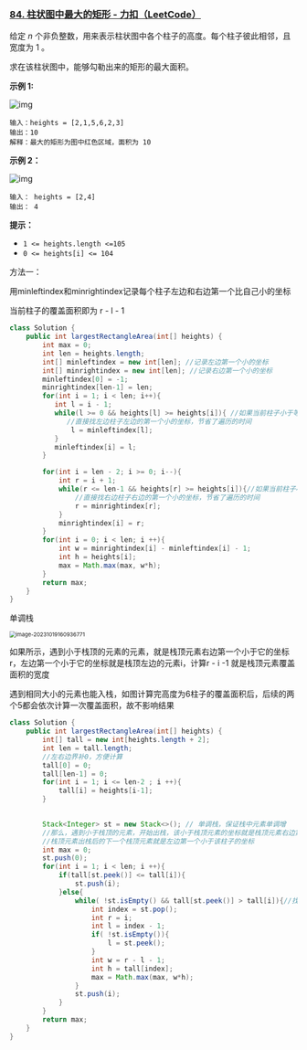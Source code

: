 ### [84. 柱状图中最大的矩形 - 力扣（LeetCode）](https://leetcode.cn/problems/largest-rectangle-in-histogram/)

给定 *n* 个非负整数，用来表示柱状图中各个柱子的高度。每个柱子彼此相邻，且宽度为 1 。

求在该柱状图中，能够勾勒出来的矩形的最大面积。

 

**示例 1:**

![img](https://assets.leetcode.com/uploads/2021/01/04/histogram.jpg)

```
输入：heights = [2,1,5,6,2,3]
输出：10
解释：最大的矩形为图中红色区域，面积为 10
```

**示例 2：**

![img](https://assets.leetcode.com/uploads/2021/01/04/histogram-1.jpg)

```
输入： heights = [2,4]
输出： 4
```

 

**提示：**

- `1 <= heights.length <=105`
- `0 <= heights[i] <= 104`





方法一：

用minleftindex和minrightindex记录每个柱子左边和右边第一个比自己小的坐标

当前柱子的覆盖面积即为 r - l - 1

```java
class Solution {
    public int largestRectangleArea(int[] heights) {
        int max = 0;
        int len = heights.length;
        int[] minleftindex = new int[len]; //记录左边第一个小的坐标
        int[] minrightindex = new int[len]; //记录右边第一个小的坐标
        minleftindex[0] = -1;
        minrightindex[len-1] = len;
        for(int i = 1; i < len; i++){
           int l = i - 1;
           while(l >= 0 && heights[l] >= heights[i]){ //如果当前柱子小于等于左边的柱子
              //直接找左边柱子左边的第一个小的坐标，节省了遍历的时间
               l = minleftindex[l];
           }
           minleftindex[i] = l;
        }

        for(int i = len - 2; i >= 0; i--){
            int r = i + 1;
            while(r <= len-1 && heights[r] >= heights[i]){//如果当前柱子小于等于右边柱子
                //直接找右边柱子右边的第一个小的坐标，节省了遍历的时间
                r = minrightindex[r];
            }
            minrightindex[i] = r;
        }
        for(int i = 0; i < len; i ++){
            int w = minrightindex[i] - minleftindex[i] - 1;
            int h = heights[i];
            max = Math.max(max, w*h);
        }
        return max;
    }
}
```



单调栈

<img src="https://palepics.oss-cn-guangzhou.aliyuncs.com/img/image-20231019160936771.png" alt="image-20231019160936771" style="zoom: 67%;" />



如果所示，遇到小于栈顶的元素的元素，就是栈顶元素右边第一个小于它的坐标r，左边第一个小于它的坐标就是栈顶左边的元素i，计算r - i -1 就是栈顶元素覆盖面积的宽度

遇到相同大小的元素也能入栈，如图计算完高度为6柱子的覆盖面积后，后续的两个5都会依次计算一次覆盖面积，故不影响结果

```java
class Solution {
    public int largestRectangleArea(int[] heights) {
        int[] tall = new int[heights.length + 2];
        int len = tall.length;
        //左右边界补0，方便计算
        tall[0] = 0;
        tall[len-1] = 0;
        for(int i = 1; i <= len-2 ; i ++){
            tall[i] = heights[i-1];
        }

        
        Stack<Integer> st = new Stack<>(); // 单调栈，保证栈中元素单调增
        //那么，遇到小于栈顶的元素，开始出栈，该小于栈顶元素的坐标就是栈顶元素右边第一个小于的坐标
        //栈顶元素出栈后的下一个栈顶元素就是左边第一个小于该柱子的坐标
        int max = 0;
        st.push(0);
        for(int i = 1; i < len; i ++){
            if(tall[st.peek()] <= tall[i]){
                st.push(i);
            }else{
                while( !st.isEmpty() && tall[st.peek()] > tall[i]){//找到右边第一个小于的坐标
                    int index = st.pop();
                    int r = i; 
                    int l = index - 1;
                    if( !st.isEmpty()){
                        l = st.peek();
                    }
                    int w = r - l - 1;
                    int h = tall[index];
                    max = Math.max(max, w*h);
                }
                st.push(i);
            }
        }
        return max;
    }
}
```


